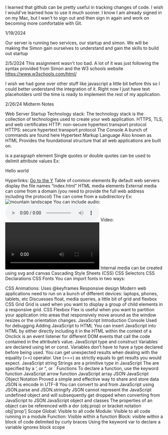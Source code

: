 I learned that github can be pretty useful in tracking changes of code. I wish I would've learned how to use it much sooner. I know I am already signed in on my Mac, but I wan't to sign out and then sign in again and work on becoming more comfortable with Git.

1/19/2024

Our server is running two services, our startup and simon. We will be making the Simon gain ourselves to understand and gain the skills to build out startup

2/5/2024
This assignment wasn't too bad. A lot of it was just following the syntax provided from Simon and the W3 schools website https://www.w3schools.com/html/

I wish we had gone over other stuff like javascript a little bit before this so I could better understand the integration of it. Right now I just have text placeholders until the time is ready to implement the rest of my application.

2/26/24 Midterm Notes

Web Server Startup
Technology stack:
The technology stack is the collection of technologies used to create your web application.
HTTPS, TLS, and web certificates
HTTP: non-secure hypertext transport protocol
HTTPS: secure hypertext transport protocol
The Console
A bunch of commands are found here
Hypertext Markup Language
Also known as HTML
Provides the foundational structure that all web applications are built on.
<p> is a paragraph element
Single quotes or double quotes can be used to delimit attribute values
Ex: <p id="hello" class="greeting">Hello world</p>
Hyperlinks: <a href="https://byu.edu">Go to the Y</a>
Table of common elements
By default web servers display the file names “index.html”
HTML media elements
External media can come from a  domain (you need to provide the full web address including the protocol)
The can come from a subdirectory
Ex: <img alt="mountain landscape" src="https://images.pexels.com/photos/164170/pexels-photo-164170.jpeg" />
You can include audio: <audio controls src="testAudio.mp3"></audio>
Video: 
<video controls width="300" crossorigin="anonymous">
<source src="https://commondatastorage.googleapis.com/gtv-videos-bucket/sample/BigBuckBunny.mp4" />
</video>
Internal media can be created using svg and canvas
Cascading Style Sheets (CSS)
CSS Selectors
CSS Declarations
CSS Fonts
You can import fonts in two ways:


CSS Animations:
Uses @keyframes 
Responsive design
Modern web applications need to run on a bunch of different devices: laptops, phones, tablets, etc
Discuesses float, media queries, a little bit of grid and flexbox
CSS Grid
Grid is used when you want to display a group of child elements in a responsive grid. 
CSS Flexbox
Flex is useful when you want to partition your application into areas that responsively move around as the window resizes or the orientation changes.
JavaScript
Introduction
Console
Used for debugging
Adding JavaScript to HTML
You can insert JavaScript into HTML by either directly including it in the HTML within the context of a <script> element, or by using the src attribute of the script element to reference an external JavaScript file.
Ex of referencing an external file: <script src="javascript.js"></script>
Onclick is an event listener for different DOM events that call the code contained in the attribute’s value. 
JavaScript type and construct
Variables are declared using let or const. 
Variables don’t have to have a type declared before being used.
You can get unexpected results when dealing with the equality (==) operator. Use (===) as strictly equals to get results you would expect.
JavaScript string
Strings are a primitive type in JavaScript
The are specified by a ‘, or “, or `
Functions
To declare a function, use the keyword function
JavaScript arrow function
JavaScript array
JSON
JavaScript Object Notation
Proved a simple and effective way to share and store data
JSON is encode in UTF-8
You can convert to and from JavaScript using JSON.parse and JSON.stringify
JSON cannot represent the JavaScript undefined object and will subsequently get dropped when converting from JavaScript to JSON
JavaScript object and classes
The properties of an object can be referenced with a dor (obj.prop) or bracket notation obj[‘prop’]
Scope
Global: Visible to all code
Module: Visible to all code running in a module
Function: Visible within a function
Block: visible within a block of code delimited by curly braces
Using the keyword var to declare a variable ignores block scope
